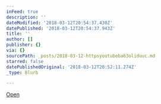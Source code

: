 ```yaml
---
inFeed: true
description: ''
dateModified: '2018-03-12T20:54:37.430Z'
datePublished: '2018-03-12T20:54:37.943Z'
title: ''
author: []
publisher: {}
via: {}
sourcePath: _posts/2018-03-12-httpsyoutubeba63oliduuc.md
starred: false
datePublishedOriginal: '2018-03-12T20:52:11.274Z'
_type: Blurb

---
```

[Open][0]

[0]: https://youtu.be/Ba63OliduUc